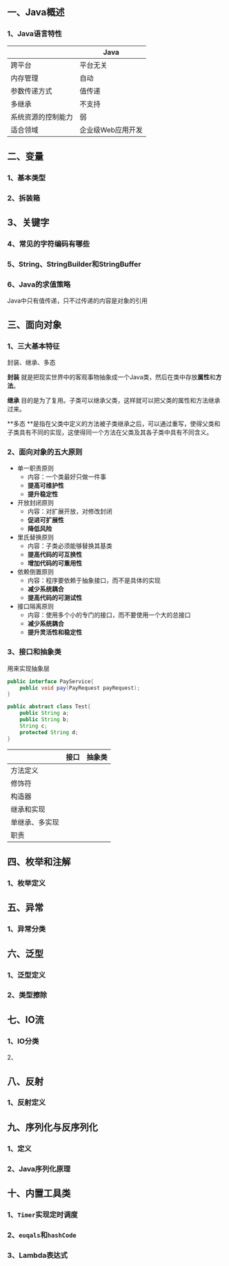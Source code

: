 ## 一、Java概述
### 1、Java语言特性
| | Java |
| --- | --- |
| 跨平台 | 平台无关 |
| 内存管理 | 自动 |
| 参数传递方式 | 值传递 |
| 多继承 | 不支持 |
| 系统资源的控制能力 | 弱 |
| 适合领域 | 企业级Web应用开发 |


## 二、变量
### 1、基本类型


### 2、拆装箱


## 3、关键字


### 4、常见的字符编码有哪些


### 5、String、StringBuilder和StringBuffer


### 6、Java的求值策略
Java中只有值传递，只不过传递的内容是对象的引用



## 三、面向对象
### 1、三大基本特征
封装、继承、多态

**封装** 就是把现实世界中的客观事物抽象成一个Java类，然后在类中存放**属性**和**方法**。

**继承** 目的是为了复用。子类可以继承父类，这样就可以把父类的属性和方法继承过来。

**多态 **是指在父类中定义的方法被子类继承之后，可以通过重写，使得父类和子类具有不同的实现，这使得同一个方法在父类及其各子类中具有不同含义。

### 2、面向对象的五大原则
+ 单一职责原则
    - 内容：一个类最好只做一件事
    - **提高可维护性**
    - **提升稳定性**
+ 开放封闭原则
    - 内容：对扩展开放，对修改封闭
    - **促进可扩展性**
    - **降低风险**
+ 里氏替换原则
    - 内容：子类必须能够替换其基类
    - **提高代码的可互换性**
    - **增加代码的可重用性**
+ 依赖倒置原则
    - 内容：程序要依赖于抽象接口，而不是具体的实现
    - **减少系统耦合**
    - **提高代码的可测试性**
+ 接口隔离原则
    - 内容：使用多个小的专门的接口，而不要使用一个大的总接口
    - **减少系统耦合**
    - **提升灵活性和稳定性**

### 3、接口和抽象类
用来实现抽象层

```java
public interface PayService{
    public void pay(PayRequest payRequest);
}
```

```java
public abstract class Test{
    public String a;
    public String b;
    String c;
    protected String d;
}
```



| | 接口 | 抽象类 |
| --- | --- | --- |
| 方法定义 | | |
| 修饰符 | | |
| 构造器 | | |
| 继承和实现 | | |
| 单继承、多实现 | | |
| 职责 | | |




## 四、枚举和注解
### 1、枚举定义




## 五、异常
### 1、异常分类


## 六、泛型
### 1、泛型定义


### 2、类型擦除




## 七、IO流
### 1、IO分类


2、

## 八、反射
### 1、反射定义


## 九、序列化与反序列化
### 1、定义


### 2、Java序列化原理


## 十、内置工具类
### 1、`Timer`实现定时调度


### 2、`euqals`和`hashCode`


### 3、Lambda表达式
